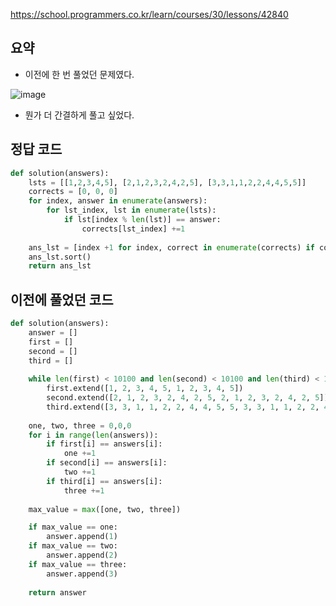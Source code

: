 <https://school.programmers.co.kr/learn/courses/30/lessons/42840>

## 요약

- 이전에 한 번 풀었던 문제였다.

![image](https://github.com/user-attachments/assets/f104212b-f10b-46aa-9811-590acf45c1cb)

- 뭔가 더 간결하게 풀고 싶었다.

## 정답 코드

```py
def solution(answers):
    lsts = [[1,2,3,4,5], [2,1,2,3,2,4,2,5], [3,3,1,1,2,2,4,4,5,5]]
    corrects = [0, 0, 0]
    for index, answer in enumerate(answers):
        for lst_index, lst in enumerate(lsts):
            if lst[index % len(lst)] == answer:
                corrects[lst_index] +=1
    
    ans_lst = [index +1 for index, correct in enumerate(corrects) if correct == max(corrects)]
    ans_lst.sort()
    return ans_lst
```

## 이전에 풀었던 코드

```py
def solution(answers):
    answer = []
    first = []
    second = []
    third = []
    
    while len(first) < 10100 and len(second) < 10100 and len(third) < 10100:
        first.extend([1, 2, 3, 4, 5, 1, 2, 3, 4, 5])
        second.extend([2, 1, 2, 3, 2, 4, 2, 5, 2, 1, 2, 3, 2, 4, 2, 5])
        third.extend([3, 3, 1, 1, 2, 2, 4, 4, 5, 5, 3, 3, 1, 1, 2, 2, 4, 4, 5, 5])
        
    one, two, three = 0,0,0
    for i in range(len(answers)):
        if first[i] == answers[i]:
            one +=1
        if second[i] == answers[i]:
            two +=1
        if third[i] == answers[i]:
            three +=1
        
    max_value = max([one, two, three])

    if max_value == one:
        answer.append(1)
    if max_value == two:
        answer.append(2)
    if max_value == three:
        answer.append(3)
    
    return answer
```